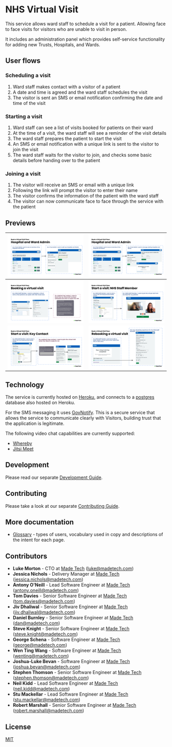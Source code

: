 # NHS Virtual Visit

This service allows ward staff to schedule a visit for a patient. Allowing face to face visits for visitors who are unable to visit in person.

It includes an administration panel which provides self-service functionality for adding new Trusts, Hospitals, and Wards.

## User flows

### Scheduling a visit

1. Ward staff makes contact with a visitor of a patient
1. A date and time is agreed and the ward staff schedules the visit
1. The visitor is sent an SMS or email notification confirming the date and time of the visit

### Starting a visit

1. Ward staff can see a list of visits booked for patients on their ward
1. At the time of a visit, the ward staff will see a reminder of the visit details
1. The ward staff prepares the patient to start the visit
1. An SMS or email notification with a unique link is sent to the visitor to join the visit
1. The ward staff waits for the visitor to join, and checks some basic details before handing over to the patient

### Joining a visit

1. The visitor will receive an SMS or email with a unique link
1. Following the link will prompt the visitor to enter their name
1. The visitor confirms the information of the patient with the ward staff
1. The visitor can now communicate face to face through the service with the patient

## Previews

<!-- To update the screenshots, please see the overview slide deck https://docs.google.com/presentation/d/1KaHYSZzcdFJ1oOCZdiPfZCXv9uAEOeE8EvkIjD-mId8/edit -->

| ![Trust Admin can add new hospitals and wards](docs/images/TrustAdmin_01_AddNew.png)            | ![Trust Admin can edit and delete hospitals and wards](docs/images/TrustAdmin_02_ManageExisting.png) |
| ----------------------------------------------------------------------------------------------- | ---------------------------------------------------------------------------------------------------- |
| ![Ward Staff can book a virtual visit via email or SMS](docs/images/WardStaff_01_BookVisit.png) | ![Ward Staff can start a virtual visit](docs/images/WardStaff_02_StartVisit.png)                     |
| ![Key Contact can join a virtual visit](docs/images/KeyContact_01_JoinVisit.png)                | ![Ward Staff can reschedule a virtual visit afterwards](docs/images/WardStaff_03_RebookVisit.png)    |

## Technology

The service is currently hosted on [Heroku](https://www.heroku.com), and connects to a [postgres](https://www.postgresql.org) database also hosted on Heroku.

For the SMS messaging it uses [GovNotify](https://www.notifications.service.gov.uk/accounts). This is a secure service that allows the service to communicate clearly with Visitors, building trust that the application is legitimate.

The following video chat capabilities are currently supported:

- [Whereby](https://whereby.com/information/product-api/)
- [Jitsi Meet](https://github.com/jitsi/jitsi-meet/blob/master/doc/README.md)

## Development

Please read our separate [Development Guide](./docs/development/README.md).

## Contributing

Please take a look at our separate [Contributing Guide](./CONTRIBUTING.md).

## More documentation

- [Glossary](docs/GLOSSARY.md) - types of users, vocabulary used in copy and descriptions of the intent for each page.

## Contributors

- **Luke Morton** - CTO at [Made Tech](https://www.madetech.com) (luke@madetech.com)
- **Jessica Nichols** - Delivery Manager at [Made Tech](https://www.madetech.com) (jessica.nichols@madetech.com)
- **Antony O'Neill** - Lead Software Engineer at [Made Tech](https://www.madetech.com) (antony.oneill@madetech.com)
- **Tom Davies** - Senior Software Engineer at [Made Tech](https://www.madetech.com) (tom.davies@madetech.com)
- **Jiv Dhaliwal** - Senior Software Engineer at [Made Tech](https://www.madetech.com) (jiv.dhaliwal@madetech.com)
- **Daniel Burnley** - Senior Software Engineer at [Made Tech](https://www.madetech.com) (dan@madetech.com)
- **Steve Knight** - Senior Software Engineer at [Made Tech](https://www.madetech.com) (steve.knight@madetech.com)
- **George Schena** - Software Engineer at [Made Tech](https://www.madetech.com) (george@madetech.com)
- **Wen Ting Wang** - Software Engineer at [Made Tech](https://www.madetech.com) (wenting@madetech.com)
- **Joshua-Luke Bevan** - Software Engineer at [Made Tech](https://www.madetech.com) (joshua.bevan@madetech.com)
- **Stephen Thomson** - Senior Software Engineer at [Made Tech](https://www.madetech.com) (stephen.thomson@madetech.com)
- **Neil Kidd** - Lead Software Engineer at [Made Tech](https://www.madetech.com) (neil.kidd@madetech.com)
- **Stu Mackellar** - Lead Software Engineer at [Made Tech](https://www.madetech.com) (stu.mackellar@madetech.com)
- **Robert Marshall** - Senior Software Engineer at [Made Tech](https://www.madetech.com) (robert.marshall@madetech.com)

## License

[MIT](LICENSE)
